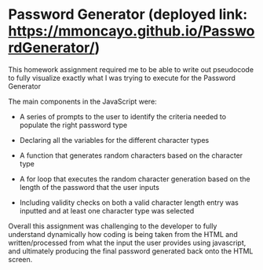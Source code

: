 # Password Generator (deployed link: https://mmoncayo.github.io/PasswordGenerator/)

This homework assignment required me to be able to write out pseudocode to fully visualize exactly what I was trying to execute for the Password Generator

The main components in the JavaScript were: 

* A series of prompts to the user to identify the criteria needed to populate the right password type

* Declaring all the variables for the different character types

* A function that generates random characters based on the character type

* A for loop that executes the random character generation based on the length of the password that the user inputs

* Including validity checks on both a valid character length entry was inputted and at least one character type was selected

Overall this assignment was challenging to the developer to fully understand dynamically how coding is being taken from the HTML and written/processed from what the input the user provides using javascript, and ultimately producing the final password generated back onto the HTML screen. 
